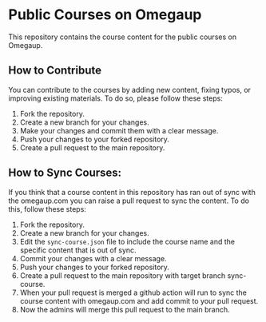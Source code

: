 # Public Courses on Omegaup
This repository contains the course content for the public courses on Omegaup.

## How to Contribute
You can contribute to the courses by adding new content, fixing typos, or improving existing materials. To do so, please follow these steps:
1. Fork the repository.
2. Create a new branch for your changes.
3. Make your changes and commit them with a clear message.
4. Push your changes to your forked repository.
5. Create a pull request to the main repository.

## How to Sync Courses:
If you think that a course content in this repository has ran out of sync with the omegaup.com you can raise a pull request to sync the content.
To do this, follow these steps:
1. Fork the repository.
2. Create a new branch for your changes.
3. Edit the `sync-course.json` file to include the course name and the specific content that is out of sync.
4. Commit your changes with a clear message.
5. Push your changes to your forked repository.
6. Create a pull request to the main repository with target branch sync-course.
7. When your pull request is merged a github action will run to sync the course content with omegaup.com and add commit to your pull request.
8. Now the admins will merge this pull request to the main branch.